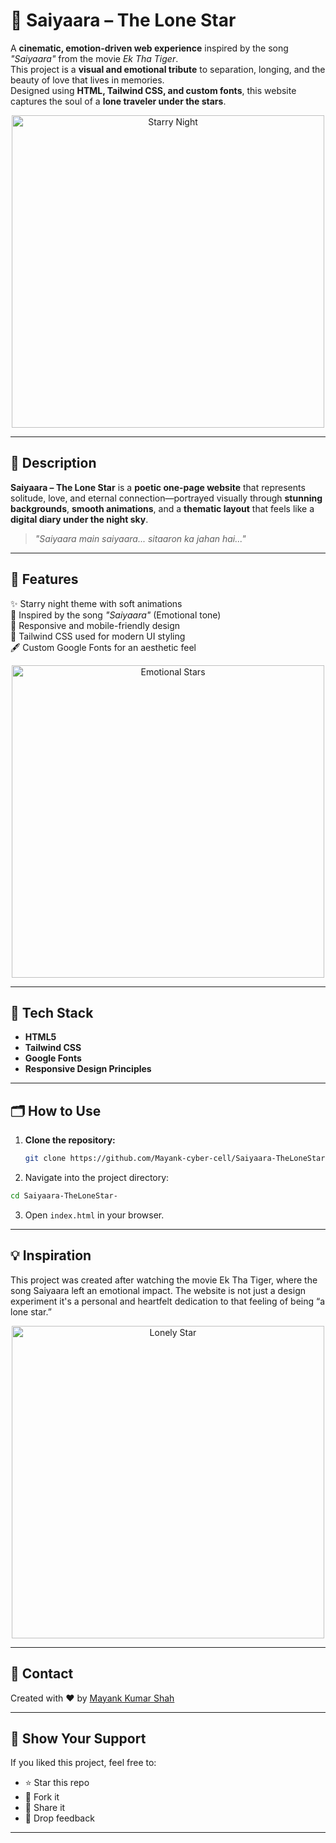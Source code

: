 # 🌌 Saiyaara – The Lone Star

A **cinematic, emotion-driven web experience** inspired by the song *"Saiyaara"* from the movie *Ek Tha Tiger*.  
This project is a **visual and emotional tribute** to separation, longing, and the beauty of love that lives in memories.  
Designed using **HTML, Tailwind CSS, and custom fonts**, this website captures the soul of a **lone traveler under the stars**.

<p align="center">
  <img src="https://media.giphy.com/media/xT9IgvEZg8zJ6sRWhW/giphy.gif" width="500" alt="Starry Night">
</p>

---

## 📅 Description

**Saiyaara – The Lone Star** is a **poetic one-page website** that represents solitude, love, and eternal connection—portrayed visually through **stunning backgrounds**, **smooth animations**, and a **thematic layout** that feels like a **digital diary under the night sky**.

> *"Saiyaara main saiyaara... sitaaron ka jahan hai..."*  

---

## 🚀 Features

✨ Starry night theme with soft animations  
🎵 Inspired by the song *"Saiyaara"* (Emotional tone)  
📱 Responsive and mobile-friendly design  
🎨 Tailwind CSS used for modern UI styling  
🖋️ Custom Google Fonts for an aesthetic feel  

<p align="center">
  <img src="https://media.giphy.com/media/l4HodBpDmoMA5p9bG/giphy.gif" width="500" alt="Emotional Stars">
</p>

---

## 🔧 Tech Stack

- **HTML5**  
- **Tailwind CSS**  
- **Google Fonts**  
- **Responsive Design Principles**

---

## 🗂️ How to Use

1. **Clone the repository:**
   ```bash
   git clone https://github.com/Mayank-cyber-cell/Saiyaara-TheLoneStar-.git
   ```

2. Navigate into the project directory:

```bash
cd Saiyaara-TheLoneStar-
```

3. Open `index.html` in your browser.

---

## 💡 Inspiration

This project was created after watching the movie Ek Tha Tiger, where the song Saiyaara left an emotional impact.
The website is not just a design experiment it's a personal and heartfelt dedication to that feeling of being “a lone star.”

<p align="center"> <img src="https://media.giphy.com/media/3o6ZsYm5P38OUhAjVe/giphy.gif" width="500" alt="Lonely Star"> </p>

---


## 📩 Contact

Created with ❤️ by [Mayank Kumar Shah](https://github.com/Mayank-cyber-cell)

---

## 🌟 Show Your Support

If you liked this project, feel free to:

* ⭐ Star this repo
* 🍛 Fork it
* 🙌 Share it
* 🤍 Drop feedback

---
